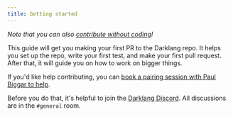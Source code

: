 ```yaml
---
title: Getting started
---
```


_Note that you can also
[contribute without coding](if-you-dont-know-our-stack.md)!_

This guide will get you making your first PR to the Darklang repo. It helps you set
up the repo, write your first test, and make your first pull request. After
that, it will guide you on how to work on bigger things.

If you'd like help contributing, you can
[book a pairing session with Paul Biggar to help](https://calendly.com/paul-biggar/dark-contributor-pairing-session).

Before you do that, it's helpful to join the
[Darklang Discord](https://darklang.com/discord-invite). All discussions are in
the `#general` room.
